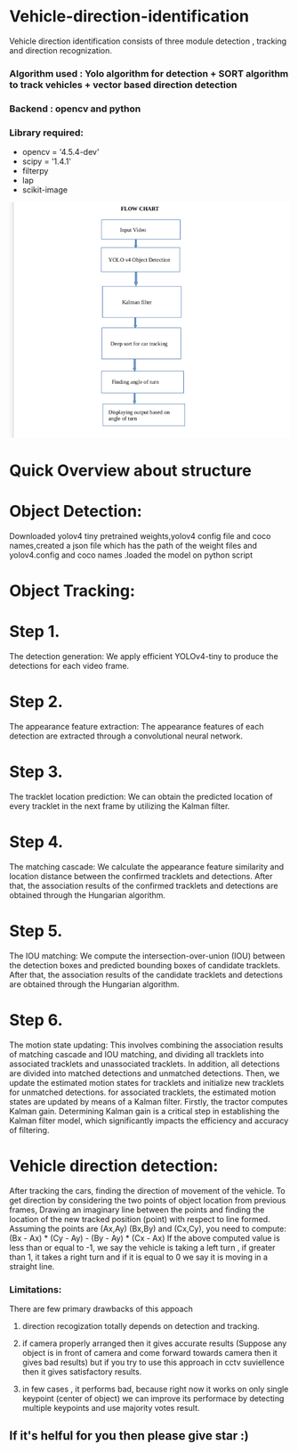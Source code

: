 # Vehicle-direction-identification
Vehicle direction identification consists of three module detection , tracking and direction recognization.


### Algorithm used : Yolo algorithm for detection + SORT algorithm to track vehicles + vector based direction detection
### Backend : opencv and python
### Library required:

- opencv = '4.5.4-dev'
- scipy = '1.4.1'
- filterpy 
- lap
- scikit-image

<img src="vehicledirection.png">

# Quick Overview about structure


# Object Detection:
 Downloaded yolov4 tiny pretrained weights,yolov4 config file and coco names,created a json file which has the path of the weight files and yolov4.config  and coco names .loaded the model on python script


# Object Tracking:
# Step 1. 
The detection generation: We apply efficient YOLOv4-tiny to produce the detections for each video frame.

# Step 2. 
The appearance feature extraction: The appearance features of each detection are extracted through a convolutional neural network.

# Step 3. 
The tracklet location prediction: We can obtain the predicted location of every
tracklet in the next frame by utilizing the Kalman filter.

# Step 4. 
The matching cascade: We calculate the appearance feature similarity and location distance between the confirmed tracklets and detections. After that, the association results of the confirmed tracklets and detections are obtained through the Hungarian algorithm.

# Step 5.
 The IOU matching: We compute the intersection-over-union (IOU) between the detection boxes and predicted bounding boxes of candidate tracklets. After that, the association results of the candidate tracklets and detections are obtained through the Hungarian algorithm.

# Step 6.
 The motion state updating: This involves combining the association results of matching cascade and IOU matching, and dividing all tracklets into associated tracklets and unassociated tracklets. In addition, all detections are divided into matched detections and unmatched detections. Then, we update the estimated motion states for tracklets and initialize new tracklets for unmatched detections. for associated tracklets, the estimated motion states are updated by means of a Kalman filter. Firstly, the tractor computes Kalman gain. Determining Kalman gain is a critical step in establishing the Kalman filter model, which significantly impacts the efficiency and accuracy of filtering. 

# Vehicle direction detection:
After tracking the cars, finding the direction of movement of the vehicle. To get direction by considering the two  points of object location from previous frames, Drawing an imaginary line between the  points and finding the location of the new tracked position (point)  with respect to line formed. Assuming the points are (Ax,Ay) (Bx,By) and (Cx,Cy), you need to compute:
                   (Bx - Ax) * (Cy - Ay)  -  (By - Ay) * (Cx - Ax)
If the above computed value is less than or equal to -1, we  say the vehicle is taking a left turn , if greater than 1, it takes a right turn and if it is equal to 0 we  say it is moving in a straight line.

### Limitations:

There are few primary drawbacks of this appoach

1) direction recogization totally depends on detection and tracking.
2) if camera properly arranged then it gives accurate results (Suppose any object is in front of camera and come forward towards camera then it gives bad results)
    but if you try to use this approach in cctv suviellence then it gives satisfactory results.
    
3) in few cases , it performs bad, because right now it works on only single keypoint (center of object) we can improve its performace by detecting multiple keypoints and use majority votes result.
 
## If it's helful for you then please give star :)

